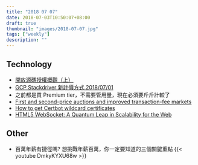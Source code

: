 ```yaml
---
title: "2018 07 07"
date: 2018-07-03T10:50:07+08:00
draft: true
thumbnail: "images/2018-07-07.jpg"
tags: ["weekly"]
description: ""
---
```


## Technology

* [開放源碼授權概觀（上）](https://medium.com/getamis/45309a387c64)
* [GCP Stackdriver 新計價方式 2018/07/01](https://blog.gcp.expert/google-cloud-stackdriver-new-price/)
 * 之前都是買 Premium tier，不需要管用量，現在必須要斤斤計較了
* [First and second-price auctions and improved transaction-fee markets](https://ethresear.ch/t/first-and-second-price-auctions-and-improved-transaction-fee-markets/2410)
* [How to get Certbot wildcard certificates](https://levelup.gitconnected.com/how-to-get-certbot-wildcard-certificates-3d25618a81e0)
* [HTML5 WebSocket: A Quantum Leap in Scalability for the Web](http://www.websocket.org/quantum.html)

## Other

* 百萬年薪有捷徑嗎? 想挑戰年薪百萬，你一定要知道的三個關鍵重點 {{< youtube DmkyKYXU68w >}}
